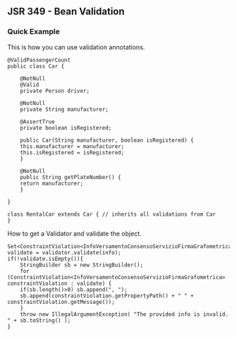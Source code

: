 ## JSR 349 - Bean Validation

### Quick Example

This is how you can use validation annotations.

	@ValidPassengerCount
	public class Car {

	    @NotNull
	    @Valid
	    private Person driver;

	    @NotNull
	    private String manufacturer;

	    @AssertTrue
	    private boolean isRegistered;

	    public Car(String manufacturer, boolean isRegistered) {
		this.manufacturer = manufacturer;
		this.isRegistered = isRegistered;
	    }

	    @NotNull
	    public String getPlateNumber() {
		return manufacturer;
	    }

	}

	class RentalCar extends Car { // inherits all validations from Car
	}

How to get a Validator and validate the object.

	Set<ConstraintViolation<InfoVersamentoConsensoServizioFirmaGrafometrica>> validate = validator.validate(info);
	if(!validate.isEmpty()){
	    StringBuilder sb = new StringBuilder();
	    for (ConstraintViolation<InfoVersamentoConsensoServizioFirmaGrafometrica> constraintViolation : validate) {
		if(sb.length()>0) sb.append(", ");
		sb.append(constraintViolation.getPropertyPath() + " " + constraintViolation.getMessage());
	    }
	    throw new IllegalArgumentException( "The provided info is invalid. " + sb.toString() );
	}
